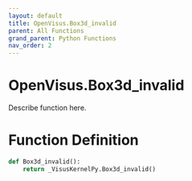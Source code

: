 ```yaml
---
layout: default
title: OpenVisus.Box3d_invalid
parent: All Functions
grand_parent: Python Functions
nav_order: 2
---
```


# OpenVisus.Box3d_invalid

Describe function here.

# Function Definition

```python
def Box3d_invalid():
    return _VisusKernelPy.Box3d_invalid()
```
